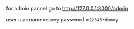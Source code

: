 for admin pannel go to http://127.0.0.1:8000/admin


user 
username=`dummy`
password =`12345*dummy`

